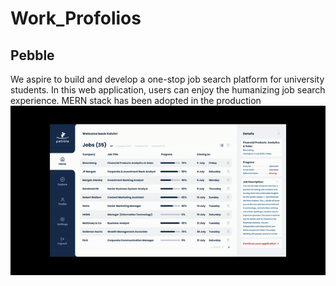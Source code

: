 # Work_Profolios
## Pebble
We aspire to build and develop a one-stop job search platform for university students. In this web application, users can enjoy the humanizing job search experience. 
MERN stack has been adopted in the production
![Web app introduction](https://github.com/hiuhongyung/Work_Profolios/blob/main/Pebble/webapp_introduction.gif)
